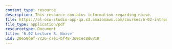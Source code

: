 ```yaml
---
content_type: resource
description: This resource contains information regarding noise.
file: https://ol-ocw-studio-app-qa.s3.amazonaws.com/courses/6-02-introduction-to-eecs-ii-digital-communication-systems-fall-2012/20e59def7c26c7e1bf48369cec8d6810_MIT6_02F12_lec08.pdf
file_type: application/pdf
resourcetype: Document
title: '6.02 Lecture 8: Noise'
uid: 20e59def-7c26-c7e1-bf48-369cec8d6810
---
```

